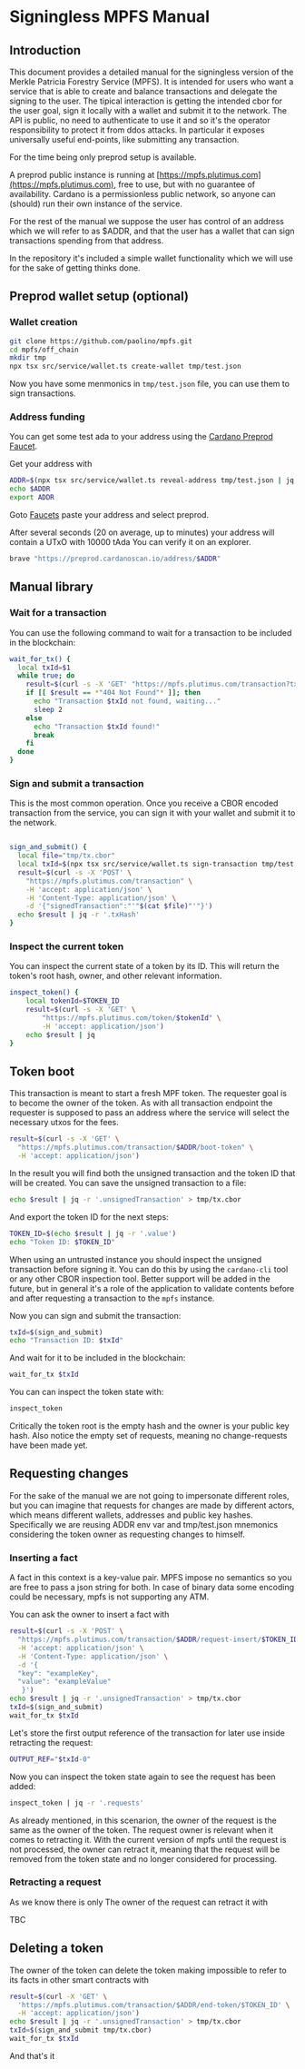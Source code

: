 # Signingless MPFS Manual

## Introduction

This document provides a detailed manual for the signingless version of the Merkle Patricia Forestry Service (MPFS).
It is intended for users who want a service that is able to create and balance transactions and delegate the signing to the user.
The tipical interaction is getting the intended cbor for the user goal, sign it locally with a wallet and submit it to the network.
The API is public, no need to authenticate to use it and so it's the operator responsibility to protect it from ddos attacks.
In particular it exposes universally useful end-points, like submitting any transaction.

For the time being only preprod setup is available.

A preprod public instance is running at [https://mpfs.plutimus.com](https://mpfs.plutimus.com), free to use, but with no guarantee of availability. Cardano is a permissionless public network, so anyone can (should) run their own instance of the service.

For the rest of the manual we suppose the user has control of an address which we will refer to as $ADDR, and that the user has a wallet that can sign transactions spending from that address.

In the repository it's included a simple wallet functionality which we will use for the sake of getting thinks done.

## Preprod wallet setup (optional)

### Wallet creation

```bash
git clone https://github.com/paolino/mpfs.git
cd mpfs/off_chain
mkdir tmp
npx tsx src/service/wallet.ts create-wallet tmp/test.json
```

Now you have some menmonics in `tmp/test.json` file, you can use them to sign transactions.

### Address funding

You can get some test ada to your address using the [Cardano Preprod Faucet](https://faucet.preprod.cardano.org/).

Get your address with

```bash
ADDR=$(npx tsx src/service/wallet.ts reveal-address tmp/test.json | jq -r '.address')
echo $ADDR
export ADDR
```

Goto [Faucets](https://docs.cardano.org/cardano-testnets/tools/faucet) paste your address and select preprod.

After several seconds (20 on average, up to minutes) your address will contain a UTxO with 10000 tAda
You can verify it on an explorer.

```bash
brave "https://preprod.cardanoscan.io/address/$ADDR"
```
## Manual library

### Wait for a transaction

You can use the following command to wait for a transaction to be included in the blockchain:

```bash
wait_for_tx() {
  local txId=$1
  while true; do
    result=$(curl -s -X 'GET' "https://mpfs.plutimus.com/transaction?txHash=$txId")
    if [[ $result == *"404 Not Found"* ]]; then
      echo "Transaction $txId not found, waiting..."
      sleep 2
    else
      echo "Transaction $txId found!"
      break
    fi
  done
}
```

### Sign and submit a transaction

This is the most common operation. Once you receive a CBOR encoded transaction from the service, you can sign it with your wallet and submit it to the network.

```bash

sign_and_submit() {
  local file="tmp/tx.cbor"
  local txId=$(npx tsx src/service/wallet.ts sign-transaction tmp/test.json $file)
  result=$(curl -s -X 'POST' \
    "https://mpfs.plutimus.com/transaction" \
    -H 'accept: application/json' \
    -H 'Content-Type: application/json' \
    -d '{"signedTransaction":"'"$(cat $file)"'"}')
  echo $result | jq -r '.txHash'
}
```

### Inspect the current token

You can inspect the current state of a token by its ID. This will return the token's root hash, owner, and other relevant information.

```bash
inspect_token() {
    local tokenId=$TOKEN_ID
    result=$(curl -s -X 'GET' \
        "https://mpfs.plutimus.com/token/$tokenId" \
        -H 'accept: application/json')
    echo $result | jq
}
```

## Token boot

This transaction is meant to start a fresh MPF token. The requester goal is to become the owner of the token. As with all transaction endpoint the requester is supposed to pass an address where the service will select the necessary utxos for the fees.

```bash
result=$(curl -s -X 'GET' \
  "https://mpfs.plutimus.com/transaction/$ADDR/boot-token" \
  -H 'accept: application/json')
```

In the result you will find both the unsigned transaction and the token ID that will be created.
You can save the unsigned transaction to a file:

```bash
echo $result | jq -r '.unsignedTransaction' > tmp/tx.cbor
```

And export the token ID for the next steps:

```bash
TOKEN_ID=$(echo $result | jq -r '.value')
echo "Token ID: $TOKEN_ID"
```

When using an untrusted instance you should inspect the unsigned transaction before signing it. You can do this by using the `cardano-cli` tool or any other CBOR inspection tool. Better support will be added in the future, but in general it's a role of the application to validate contents before and after requesting a transaction to the `mpfs` instance.

Now you can sign and submit the transaction:

```bash
txId=$(sign_and_submit)
echo "Transaction ID: $txId"
```

And wait for it to be included in the blockchain:

```bash
wait_for_tx $txId
```

You can can inspect the token state with:

```bash
inspect_token
```

Critically the token root is the empty hash and the owner is your public key hash.
Also notice the empty set of requests, meaning no change-requests have been made yet.

## Requesting changes

For the sake of the manual we are not going to impersonate different roles, but you can imagine that requests for changes are made by different actors, which means different wallets, addresses and public key hashes. Specifically we are reusing ADDR env var and tmp/test.json mnemonics considering the token owner as requesting changes to himself.

### Inserting a fact

A fact in this context is a key-value pair. MPFS impose no semantics so you are free to pass a json string for both. In case of binary data some encoding could be necessary, mpfs is not supporting any ATM.

You can ask the owner to insert a fact with

```bash
result=$(curl -s -X 'POST' \
  "https://mpfs.plutimus.com/transaction/$ADDR/request-insert/$TOKEN_ID" \
  -H 'accept: application/json' \
  -H 'Content-Type: application/json' \
  -d '{
  "key": "exampleKey",
  "value": "exampleValue"
   }')
echo $result | jq -r '.unsignedTransaction' > tmp/tx.cbor
txId=$(sign_and_submit)
wait_for_tx $txId
```

Let's store the first output reference of the transaction for later use inside retracting the request:

```bash
OUTPUT_REF="$txId-0"
```
Now you can inspect the token state again to see the request has been added:

```bash
inspect_token | jq -r '.requests'
```

As already mentioned, in this scenarion, the owner of the request is the same as the owner of the token.
The request owner is relevant when it comes to retracting it. With the current version of mpfs until the request is not processed, the owner can retract it, meaning that the request will be removed from the token state and no longer considered for processing.

### Retracting a request

As we know there is only
The owner of the request can retract it with

TBC


## Deleting a token

The owner of the token can delete the token making impossible to refer to its facts in other smart contracts with

```bash
result=$(curl -X 'GET' \
  'https://mpfs.plutimus.com/transaction/$ADDR/end-token/$TOKEN_ID' \
  -H 'accept: application/json')
echo $result | jq -r '.unsignedTransaction' > tmp/tx.cbor
txId=$(sign_and_submit tmp/tx.cbor)
wait_for_tx $txId
```

And that's it
